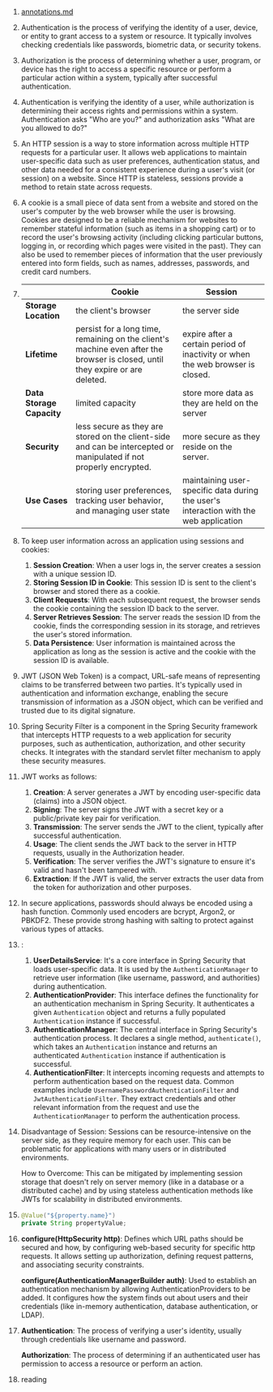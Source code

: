 1. [annotations.md](./annotations.md)

2. Authentication is the process of verifying the identity of a user, device, or entity to grant access to a system or resource. It typically involves checking credentials like passwords, biometric data, or security tokens.

3. Authorization is the process of determining whether a user, program, or device has the right to access a specific resource or perform a particular action within a system, typically after successful authentication.

4. Authentication is verifying the identity of a user, while authorization is determining their access rights and permissions within a system. Authentication asks "Who are you?" and authorization asks "What are you allowed to do?"

5. An HTTP session is a way to store information across multiple HTTP requests for a particular user. It allows web applications to maintain user-specific data such as user preferences, authentication status, and other data needed for a consistent experience during a user's visit (or session) on a website. Since HTTP is stateless, sessions provide a method to retain state across requests.

6. A cookie is a small piece of data sent from a website and stored on the user's computer by the web browser while the user is browsing. Cookies are designed to be a reliable mechanism for websites to remember stateful information (such as items in a shopping cart) or to record the user's browsing activity (including clicking particular buttons, logging in, or recording which pages were visited in the past). They can also be used to remember pieces of information that the user previously entered into form fields, such as names, addresses, passwords, and credit card numbers.

7. |                           | Cookie                                                       | Session                                                      |
   | ------------------------- | ------------------------------------------------------------ | ------------------------------------------------------------ |
   | **Storage Location**      | the client's browser                                         | the server side                                              |
   | **Lifetime**              | persist for a long time, remaining on the client's machine even after the browser is closed, until they expire or are deleted. | expire after a certain period of inactivity or when the web browser is closed. |
   | **Data Storage Capacity** | limited capacity                                             | store more data as they are held on the server               |
   | **Security**              | less secure as they are stored on the client-side and can be intercepted or manipulated if not properly encrypted. | more secure as they reside on the server.                    |
   | **Use Cases**             | storing user preferences, tracking user behavior, and managing user state | maintaining user-specific data during the user's interaction with the web application |

8. To keep user information across an application using sessions and cookies:
   1. **Session Creation**: When a user logs in, the server creates a session with a unique session ID.
   2. **Storing Session ID in Cookie**: This session ID is sent to the client's browser and stored there as a cookie.
   3. **Client Requests**: With each subsequent request, the browser sends the cookie containing the session ID back to the server.
   4. **Server Retrieves Session**: The server reads the session ID from the cookie, finds the corresponding session in its storage, and retrieves the user's stored information.
   5. **Data Persistence**: User information is maintained across the application as long as the session is active and the cookie with the session ID is available.
9. JWT (JSON Web Token) is a compact, URL-safe means of representing claims to be transferred between two parties. It's typically used in authentication and information exchange, enabling the secure transmission of information as a JSON object, which can be verified and trusted due to its digital signature.

10. Spring Security Filter is a component in the Spring Security framework that intercepts HTTP requests to a web application for security purposes, such as authentication, authorization, and other security checks. It integrates with the standard servlet filter mechanism to apply these security measures.

11. JWT works as follows:

    1. **Creation**: A server generates a JWT by encoding user-specific data (claims) into a JSON object.
    2. **Signing**: The server signs the JWT with a secret key or a public/private key pair for verification.
    3. **Transmission**: The server sends the JWT to the client, typically after successful authentication.
    4. **Usage**: The client sends the JWT back to the server in HTTP requests, usually in the Authorization header.
    5. **Verification**: The server verifies the JWT's signature to ensure it's valid and hasn't been tampered with.
    6. **Extraction**: If the JWT is valid, the server extracts the user data from the token for authorization and other purposes.

12. In secure applications, passwords should always be encoded using a hash function. Commonly used encoders are bcrypt, Argon2, or PBKDF2. These provide strong hashing with salting to protect against various types of attacks.

13. :

    1. **UserDetailsService**: It's a core interface in Spring Security that loads user-specific data. It is used by the `AuthenticationManager` to retrieve user information (like username, password, and authorities) during authentication.
    2. **AuthenticationProvider**: This interface defines the functionality for an authentication mechanism in Spring Security. It authenticates a given `Authentication` object and returns a fully populated `Authentication` instance if successful.
    3. **AuthenticationManager**: The central interface in Spring Security's authentication process. It declares a single method, `authenticate()`, which takes an `Authentication` instance and returns an authenticated `Authentication` instance if authentication is successful.
    4. **AuthenticationFilter**: It intercepts incoming requests and attempts to perform authentication based on the request data. Common examples include `UsernamePasswordAuthenticationFilter` and `JwtAuthenticationFilter`. They extract credentials and other relevant information from the request and use the `AuthenticationManager` to perform the authentication process.

14. Disadvantage of Session: Sessions can be resource-intensive on the server side, as they require memory for each user. This can be problematic for applications with many users or in distributed environments.

    How to Overcome: This can be mitigated by implementing session storage that doesn't rely on server memory (like in a database or a distributed cache) and by using stateless authentication methods like JWTs for scalability in distributed environments.

15. ```java
    @Value("${property.name}")
    private String propertyValue;
    ```

16. **configure(HttpSecurity http)**: Defines which URL paths should be secured and how, by configuring web-based security for specific http requests. It allows setting up authorization, defining request patterns, and associating security constraints.

    **configure(AuthenticationManagerBuilder auth)**: Used to establish an authentication mechanism by allowing AuthenticationProviders to be added. It configures how the system finds out about users and their credentials (like in-memory authentication, database authentication, or LDAP).

17. **Authentication**: The process of verifying a user's identity, usually through credentials like username and password.

    **Authorization**: The process of determining if an authenticated user has permission to access a resource or perform an action.

18. reading